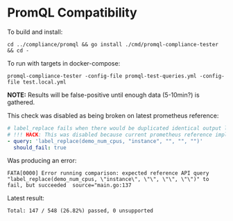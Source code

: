 # PromQL Compatibility

To build and install:
```
cd ../compliance/promql && go install ./cmd/promql-compliance-tester && cd -
```

To run with targets in docker-compose:
```console
promql-compliance-tester -config-file promql-test-queries.yml -config-file test.local.yml
```

**NOTE:**
Results will be false-positive until enough data (5-10min?) is gathered.

This check was disabled as being broken on latest prometheus reference:
```yaml
# label_replace fails when there would be duplicated identical output label sets.
# !!! HACK: This was disabled because current prometheus reference implementation does not fail !!!
- query: 'label_replace(demo_num_cpus, "instance", "", "", "")'
  should_fail: true
```
Was producing an error:
```
FATA[0000] Error running comparison: expected reference API query "label_replace(demo_num_cpus, \"instance\", \"\", \"\", \"\")" to fail, but succeeded  source="main.go:137
```

Latest result:
```
Total: 147 / 548 (26.82%) passed, 0 unsupported
```